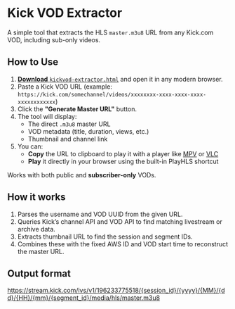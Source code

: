 # Kick VOD Extractor

A simple tool that extracts the HLS `master.m3u8` URL from any Kick.com VOD, including sub-only videos.

## How to Use

1. [**Download** `kickvod-extractor.html`](./kickvod-extractor.html) and open it in any modern browser.
2. Paste a Kick VOD URL (example: `https://kick.com/somechannel/videos/xxxxxxxx-xxxx-xxxx-xxxx-xxxxxxxxxxxx`)
3. Click the **"Generate Master URL"** button.
4. The tool will display:
   - The direct `.m3u8` master URL
   - VOD metadata (title, duration, views, etc.)
   - Thumbnail and channel link
5. You can:
   - **Copy** the URL to clipboard to play it with a player like [MPV](https://mpv.io/) or [VLC](https://www.videolan.org/vlc/)
   - **Play** it directly in your browser using the built-in PlayHLS shortcut

Works with both public and **subscriber-only** VODs.

## How it works

1. Parses the username and VOD UUID from the given URL.
2. Queries Kick’s channel API and VOD API to find matching livestream or archive data.
3. Extracts thumbnail URL to find the session and segment IDs.
4. Combines these with the fixed AWS ID and VOD start time to reconstruct the master URL.

## Output format
https://stream.kick.com/ivs/v1/196233775518/{session_id}/{yyyy}/{MM}/{dd}/{HH}/{mm}/{segment_id}/media/hls/master.m3u8
